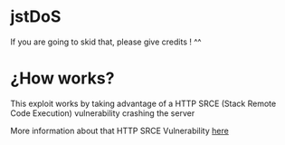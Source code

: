 # jstDoS

If you are going to skid that, please give credits ! ^^

# ¿How works?

This exploit works by taking advantage of a HTTP SRCE (Stack Remote Code Execution) vulnerability crashing the server

More information about that HTTP SRCE Vulnerability [here](https://msrc.microsoft.com/update-guide/vulnerability/CVE-2022-21907)
